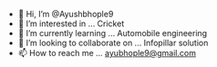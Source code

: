 - 👋 Hi, I’m @Ayushbhople9
- 👀 I’m interested in ... Cricket
- 🌱 I’m currently learning ... Automobile engineering
- 💞️ I’m looking to collaborate on ... Infopillar solution
- 📫 How to reach me ... ayubhople9@gmail.com

<!---
Ayushbhople9/Ayushbhople9 is a ✨ special ✨ repository because its `README.md` (this file) appears on your GitHub profile.
You can click the Preview link to take a look at your changes.
--->
